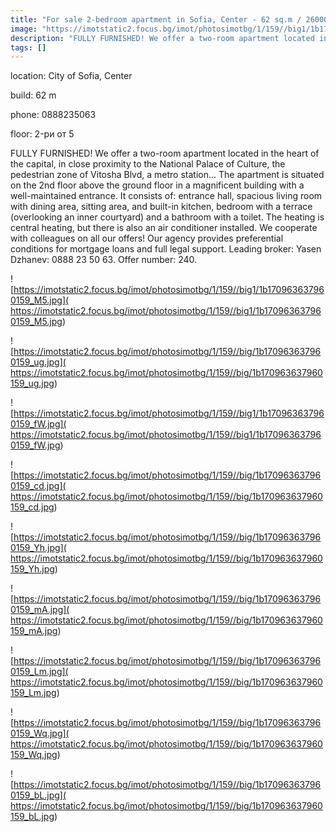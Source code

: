 ```yaml
---
title: "For sale 2-bedroom apartment in Sofia, Center - 62 sq.m / 260000 EUR :: imot.bg Advertisement"
image: "https://imotstatic2.focus.bg/imot/photosimotbg/1/159//big1/1b170963637960159_Y7.jpg"
description: "FULLY FURNISHED! We offer a two-room apartment located in the heart of the capital, in close proximity to the National Palace of Culture, the pedestrian zone of Vitosha Blvd, a metro station... The apartment is situated on the 2nd floor above the ground floor in a magnificent building with a well-maintained entrance. It consists of: entrance hall, spacious living room with dining area, sitting area, and built-in kitchen, bedroom with a terrace (overlooking an inner courtyard) and a bathroom with a toilet. The heating is central heating, but there is also an air conditioner installed. We cooperate with colleagues on all our offers! Our agency provides preferential conditions for mortgage loans and full legal support. Leading broker: Yasen Dzhanev: 0888 23 50 63. Offer number: 240."
tags: []
---
```


location: City of Sofia, Center

build: 62 m

phone: 0888235063

floor: 2-ри от 5

FULLY FURNISHED! We offer a two-room apartment located in the heart of the capital, in close proximity to the National Palace of Culture, the pedestrian zone of Vitosha Blvd, a metro station... The apartment is situated on the 2nd floor above the ground floor in a magnificent building with a well-maintained entrance. It consists of: entrance hall, spacious living room with dining area, sitting area, and built-in kitchen, bedroom with a terrace (overlooking an inner courtyard) and a bathroom with a toilet. The heating is central heating, but there is also an air conditioner installed. We cooperate with colleagues on all our offers! Our agency provides preferential conditions for mortgage loans and full legal support. Leading broker: Yasen Dzhanev: 0888 23 50 63. Offer number: 240.


![https://imotstatic2.focus.bg/imot/photosimotbg/1/159//big1/1b170963637960159_M5.jpg]( https://imotstatic2.focus.bg/imot/photosimotbg/1/159//big1/1b170963637960159_M5.jpg)


![https://imotstatic2.focus.bg/imot/photosimotbg/1/159//big/1b170963637960159_ug.jpg]( https://imotstatic2.focus.bg/imot/photosimotbg/1/159//big/1b170963637960159_ug.jpg)


![https://imotstatic2.focus.bg/imot/photosimotbg/1/159//big1/1b170963637960159_fW.jpg]( https://imotstatic2.focus.bg/imot/photosimotbg/1/159//big1/1b170963637960159_fW.jpg)


![https://imotstatic2.focus.bg/imot/photosimotbg/1/159//big/1b170963637960159_cd.jpg]( https://imotstatic2.focus.bg/imot/photosimotbg/1/159//big/1b170963637960159_cd.jpg)


![https://imotstatic2.focus.bg/imot/photosimotbg/1/159//big/1b170963637960159_Yh.jpg]( https://imotstatic2.focus.bg/imot/photosimotbg/1/159//big/1b170963637960159_Yh.jpg)


![https://imotstatic2.focus.bg/imot/photosimotbg/1/159//big/1b170963637960159_mA.jpg]( https://imotstatic2.focus.bg/imot/photosimotbg/1/159//big/1b170963637960159_mA.jpg)


![https://imotstatic2.focus.bg/imot/photosimotbg/1/159//big/1b170963637960159_Lm.jpg]( https://imotstatic2.focus.bg/imot/photosimotbg/1/159//big/1b170963637960159_Lm.jpg)


![https://imotstatic2.focus.bg/imot/photosimotbg/1/159//big/1b170963637960159_Wq.jpg]( https://imotstatic2.focus.bg/imot/photosimotbg/1/159//big/1b170963637960159_Wq.jpg)


![https://imotstatic2.focus.bg/imot/photosimotbg/1/159//big/1b170963637960159_bL.jpg]( https://imotstatic2.focus.bg/imot/photosimotbg/1/159//big/1b170963637960159_bL.jpg)


